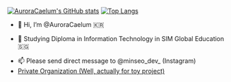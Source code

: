 [![AuroraCaelum's GitHub stats](https://github-readme-stats.vercel.app/api?username=AuroraCaelum)](https://github.com/anuraghazra/github-readme-stats)
[![Top Langs](https://github-readme-stats.vercel.app/api/top-langs/?username=AuroraCaelum&layout=compact)](https://github.com/anuraghazra/github-readme-stats)
- 👋 Hi, I’m @AuroraCaelum 🇰🇷
<!--- - 👀 I’m interested in --->
- 🌱 Studying Diploma in Information Technology in SIM Global Education 🇸🇬
<!--- - 💞️ I’m looking to collaborate on ... --->
- 📫 Please send direct message to @minseo_dev_ (Instagram)
- [Private Organization (Well, actually for toy project)](https://github.com/YEJIN-DEV)

<!---
dev-by-david/dev-by-david is a ✨ special ✨ repository because its `README.md` (this file) appears on your GitHub profile.
You can click the Preview link to take a look at your changes.
--->
